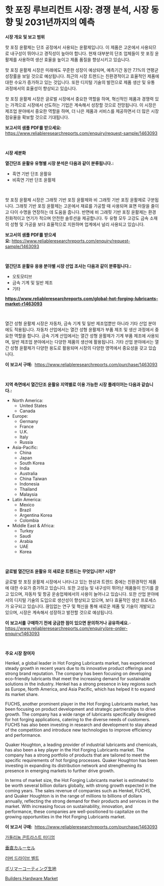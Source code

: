 <p><h1>핫 포징 루브리컨트 시장: 경쟁 분석, 시장 동향 및 2031년까지의 예측</h1></p><p><strong>시장 개요 및 보고 범위</strong></p>
<p><p>핫 포징 윤활제는 단조 공정에서 사용되는 윤활제입니다. 이 제품은 고온에서 사용되므로 내구성이 뛰어나고 경직성이 높아야 합니다. 현재 대부분의 단조 업체들이 핫 포징 윤활제를 사용하여 생산 효율을 높이고 제품 품질을 향상시키고 있습니다.</p><p>핫 포징 윤활제 시장은 미래에도 꾸준한 성장이 예상되며, 예측기간 동안 7.1%의 연평균 성장률을 보일 것으로 예상됩니다. 최근의 시장 트렌드는 친환경적이고 효율적인 제품에 대한 수요가 증가하고 있는 것입니다. 또한 디지털 기술의 발전으로 제품 생산 및 유통 과정에서의 효율성이 향상되고 있습니다.</p><p>핫 포징 윤활제 시장은 글로벌 시장에서 중요한 역할을 하며, 혁신적인 제품과 경쟁력 있는 가격으로 시장에서 선도하는 기업은 계속해서 성장할 것으로 전망됩니다. 이 시장은 제조업 분야에서 중요한 역할을 하며, 더 나은 제품과 서비스를 제공하면서 더 많은 시장 점유율을 확보할 것으로 기대됩니다.</p></p>
<p><strong>보고서의 샘플 PDF를 받으세요:</strong> <a href="https://www.reliableresearchreports.com/enquiry/request-sample/1463093">https://www.reliableresearchreports.com/enquiry/request-sample/1463093</a></p>
<p>&nbsp;</p>
<p><strong>시장 세분화</strong></p>
<p><strong>열간단조 윤활유 유형별 시장 분석은 다음과 같이 분류됩니다.:</strong></p>
<p><ul><li>흑연 기반 단조 윤활유</li><li>비흑연 기반 단조 윤활제</li></ul></p>
<p>&nbsp;</p>
<p><p>핫 포징 윤활제 시장은 그래핏 기반 포징 윤활제와 비 그래핏 기반 포징 윤활제로 구분됩니다. 그래핏 기반 포징 윤활제는 고온에서 재료를 가공할 때 사용되며 표면 마찰을 줄이고 다이 수명을 연장하는 데 도움을 줍니다. 반면에 비 그래핏 기반 포징 윤활제는 환경 친화적이고 연기가 적으며 안전한 솔루션을 제공합니다. 두 유형 모두 고강도 금속 소재의 성형 및 가공을 보다 효율적으로 지원하며 업계에서 널리 사용되고 있습니다.</p></p>
<p><strong>보고서의 샘플 PDF를 받으세요:</strong>&nbsp;<a href="https://www.reliableresearchreports.com/enquiry/request-sample/1463093">https://www.reliableresearchreports.com/enquiry/request-sample/1463093</a></p>
<p>&nbsp;</p>
<p><strong> 열간단조 윤활유 응용 분야별 시장 산업 조사는 다음과 같이 분류됩니다.:</strong></p>
<p><ul><li>오토모티브</li><li>금속 기계 및 일반 제조</li><li>기타</li></ul></p>
<p><strong><a href="https://www.reliableresearchreports.com/global-hot-forging-lubricants-market-r1463093">https://www.reliableresearchreports.com/global-hot-forging-lubricants-market-r1463093</a></strong></p>
<p>&nbsp;</p>
<p><p>열간 성형 윤활제 시장은 자동차, 금속 기계 및 일반 제조업뿐만 아니라 기타 산업 분야에도 적용됩니다. 자동차 산업에서는 열간 성형 윤활제가 부품 제조 및 생산 과정에서 중요한 역할을 합니다. 금속 기계 산업에서는 열간 성형 윤활제가 기계 부품 제조에 사용되며, 일반 제조업 분야에서는 다양한 제품의 생산에 활용됩니다. 기타 산업 분야에서는 열간 성형 윤활제가 다양한 용도로 활용되며 시장의 다양한 영역에서 중요성을 갖고 있습니다.</p></p>
<p><strong>이 보고서 구매:</strong>&nbsp; <a href="https://www.reliableresearchreports.com/purchase/1463093">https://www.reliableresearchreports.com/purchase/1463093</a></p>
<p>&nbsp;</p>
<p><strong>지역 측면에서 열간단조 윤활유 지역별로 이용 가능한 시장 플레이어는 다음과 같습니다.:</strong></p>
<p><ul>
    <li>
        North America:
        <ul>
            <li>United States</li>
            <li>Canada</li>
        </ul>
    </li>
    <li>
        Europe:
        <ul>
            <li>Germany</li>
            <li>France</li>
            <li>U.K.</li>
            <li>Italy</li>
            <li>Russia</li>
        </ul>
    </li>
    <li>
        Asia-Pacific:
        <ul>
            <li>China</li>
            <li>Japan</li>
            <li>South Korea</li>
            <li>India</li>
            <li>Australia</li>
            <li>China Taiwan</li>
            <li>Indonesia</li>
            <li>Thailand</li>
            <li>Malaysia</li>
        </ul>
    </li>
    <li>
        Latin America:
        <ul>
            <li>Mexico</li>
            <li>Brazil</li>
            <li>Argentina Korea</li>
            <li>Colombia</li>
        </ul>
    </li>
    <li>
        Middle East & Africa:
        <ul>
            <li>Turkey</li>
            <li>Saudi</li>
            <li>Arabia</li>
            <li>UAE</li>
            <li>Korea</li>
        </ul>
    </li>
    </ul></p>
<p>&nbsp;</p>
<p><strong>글로벌 열간단조 윤활유 의 새로운 트렌드는 무엇입니까? 시장?</strong></p>
<p><p>글로벌 핫 포징 윤활제 시장에서 나타나고 있는 현상과 트렌드 중에는 친환경적인 제품에 대한 수요가 증가하고 있습니다. 또한 고성능 및 내구성이 뛰어난 제품들이 인기를 끌고 있으며, 자동차 및 항공 운송업체에서의 사용이 늘어나고 있습니다. 또한 산업 분야에서의 디지털 기술의 도입으로 생산성이 향상되고 있으며, 보다 효율적인 생산 프로세스가 요구되고 있습니다. 끊임없는 연구 및 혁신을 통해 새로운 제품 및 기술이 개발되고 있으며, 시장은 계속해서 성장하고 발전할 것으로 예상됩니다.</p></p>
<p><strong>이 보고서를 구매하기 전에 궁금한 점이 있으면 문의하거나 공유하세요.</strong>- <a href="https://www.reliableresearchreports.com/enquiry/pre-order-enquiry/1463093">https://www.reliableresearchreports.com/enquiry/pre-order-enquiry/1463093</a></p>
<p>&nbsp;</p>
<p><strong>주요 시장 참여자</strong></p>
<p><p>Henkel, a global leader in Hot Forging Lubricants market, has experienced steady growth in recent years due to its innovative product offerings and strong brand reputation. The company has been focusing on developing eco-friendly lubricants that meet the increasing demand for sustainable solutions in the industry. Henkel has a strong presence in key regions such as Europe, North America, and Asia Pacific, which has helped it to expand its market share.</p><p>FUCHS, another prominent player in the Hot Forging Lubricants market, has been focusing on product development and strategic partnerships to drive growth. The company has a wide range of lubricants specifically designed for hot forging applications, catering to the diverse needs of customers. FUCHS has also been investing in research and development to stay ahead of the competition and introduce new technologies to improve efficiency and performance.</p><p>Quaker Houghton, a leading provider of industrial lubricants and chemicals, has also been a key player in the Hot Forging Lubricants market. The company has a strong portfolio of products that are tailored to meet the specific requirements of hot forging processes. Quaker Houghton has been investing in expanding its distribution network and strengthening its presence in emerging markets to further drive growth.</p><p>In terms of market size, the Hot Forging Lubricants market is estimated to be worth several billion dollars globally, with strong growth expected in the coming years. The sales revenue of companies such as Henkel, FUCHS, and Quaker Houghton is in the range of millions to billions of dollars annually, reflecting the strong demand for their products and services in the market. With increasing focus on sustainability, innovation, and performance, these companies are well-positioned to capitalize on the growing opportunities in the Hot Forging Lubricants market.</p></p>
<p><strong>이 보고서 구매:</strong>&nbsp;&nbsp;<a href="https://www.reliableresearchreports.com/purchase/1463093">https://www.reliableresearchreports.com/purchase/1463093</a></p>
<p><p><a href="https://medium.com/@kennyaniel5/%EA%B0%80%EB%8F%8C%EB%A6%AC%EB%8A%84-%EB%8C%80%EC%A1%B0%EC%A0%9C-%EC%8B%9C%EC%9E%A5%EC%9D%80-%EC%8B%9C%EC%9E%A5-%EC%A0%90%EC%9C%A0%EC%9C%A8-%ED%81%AC%EA%B8%B0-%EB%B0%8F-2031%EB%85%84%EA%B9%8C%EC%A7%80%EC%9D%98-%EC%98%88%EC%B8%A1%EB%90%9C-%EB%B0%9C%EC%A0%84%EC%97%90-%EC%B4%88%EC%A0%90%EC%9D%84-%EB%A7%9E%EC%B6%A5%EB%8B%88%EB%8B%A4-3cf6a71e3a3d">가돌리늄 콘트라스트 미디엄</a></p><p><a href="https://medium.com/@kingmsvie/%E3%83%90%E3%83%BC%E3%83%86%E3%82%A3%E3%82%AB%E3%83%AB%E3%82%AB%E3%83%AB%E3%83%BC%E3%82%BB%E3%83%AB%E5%B8%82%E5%A0%B4%E3%83%AC%E3%83%9D%E3%83%BC%E3%83%88%E3%81%AF-%E3%81%93%E3%81%AE%E5%B8%82%E5%A0%B4%E3%81%AE%E6%9C%80%E6%96%B0%E3%81%AE%E3%83%88%E3%83%AC%E3%83%B3%E3%83%89%E3%81%A8%E6%88%90%E9%95%B7%E6%A9%9F%E4%BC%9A%E3%82%92%E6%98%8E%E3%82%89%E3%81%8B%E3%81%AB%E3%81%97%E3%81%BE%E3%81%99-a13656d9ab4c">垂直カルーセル</a></p><p><a href="https://medium.com/@tom.hiffer/%EA%B3%A0%EB%AC%B4-%EB%93%9C%EB%9D%BC%EC%9D%B4%EB%B8%8C-%EB%B2%A8%ED%8A%B8-%EC%8B%9C%EC%9E%A5-%EA%B2%BD%EC%9F%81-%EB%B6%84%EC%84%9D-%EC%8B%9C%EC%9E%A5-%EB%8F%99%ED%96%A5-%EB%B0%8F-2031%EB%85%84%EA%B9%8C%EC%A7%80%EC%9D%98-%EC%98%88%EC%B8%A1-1580f512c13c">러버 드라이브 벨트</a></p><p><a href="https://medium.com/@murraycod1929/%E3%83%9D%E3%83%AA%E3%83%9E%E3%83%BC%E8%A2%AB%E8%A6%86%E5%B8%83%E5%B8%82%E5%A0%B4%E5%88%86%E6%9E%90-%E3%81%9D%E3%81%AEcagr-%E5%B8%82%E5%A0%B4%E3%82%BB%E3%82%B0%E3%83%A1%E3%83%B3%E3%83%86%E3%83%BC%E3%82%B7%E3%83%A7%E3%83%B3-%E3%81%8A%E3%82%88%E3%81%B3%E3%82%B0%E3%83%AD%E3%83%BC%E3%83%90%E3%83%AB%E7%94%A3%E6%A5%AD%E6%A6%82%E8%A6%81-d2dd736ebe00">ポリマーコーティング生地</a></p><p><a href="https://github.com/angelajermaine/Market-Research-Report-List-3/blob/main/builders-hardware-market.md">Builders Hardware Market</a></p></p>